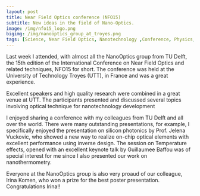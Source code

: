 ```yaml
---
layout: post
title: Near Field Optics conference (NFO15)
subtitle: New ideas in the field of Nano-Optics.
image: /img/nfo15_logo.png
bigimg: /img/nanooptics_group_at_troyes.png
tags: [Science, Near Field Optics, Nanotechnology ,Conference, Physics, NanoOptics Group, Research]
---
```



Last week I attended, with almost all the NanoOptics group from TU Delft, the 15th edition of the International Conference on Near Field Optics and related techniques, NFO15 for short. 
The conference was held at the University of Technology Troyes (UTT), in France and was a great experience. 

Excellent speakers and high quality research were combined in a great venue at UTT. The participants presented and discussed several topics involving optical technique for nanotechnology development 

I enjoyed sharing a conference with my colleagues from TU Delft and all over the world. There were many outstanding presentations, for example, I specifically enjoyed the presentation on silicon photonics by  Prof. Jelena Vuckovic, who showed a new way to realize on-chip optical elements with excellent performance using inverse design. The session on Temperature effects, opened with an excellent keynote talk by Guillaumee Baffou was of special interest for me since I also presented our work on nanothermometry. 

Everyone at the NanoOptics group is also very proaud of our colleague, Irina Komen, who won a prize for the best poster presentation. Congratulations Irina!! 
